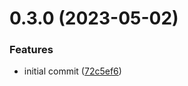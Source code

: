# 0.3.0 (2023-05-02)


### Features

* initial commit ([72c5ef6](https://github.com/ChecksumDev/BLStatus/commit/72c5ef69b0420e2d09ffa6b9fda92f8f0abd7dcc))



